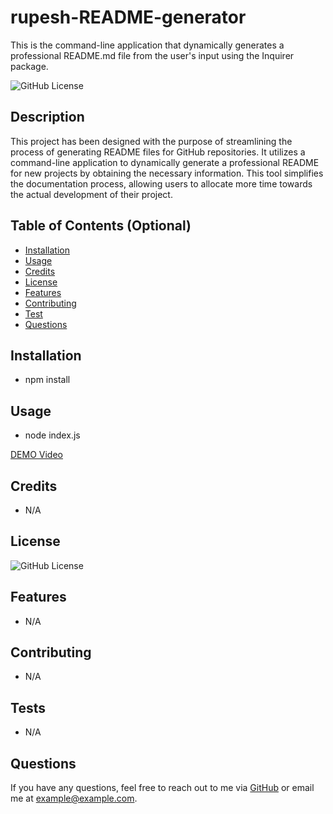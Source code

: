 # rupesh-README-generator

This is the command-line application that dynamically generates a professional README.md file from the user's input using the Inquirer package.

![GitHub License](https://img.shields.io/badge/license-MIT-blue)

## Description

This project has been designed with the purpose of streamlining the process of generating README files for GitHub repositories. It utilizes a command-line application to dynamically generate a professional README for new projects by obtaining the necessary information. This tool simplifies the documentation process, allowing users to allocate more time towards the actual development of their project.

## Table of Contents (Optional)

- [Installation](#installation)
- [Usage](#usage)
- [Credits](#credits)
- [License](#license)
- [Features](#features)
- [Contributing](#contributing)
- [Test](#test)
- [Questions](#question)

## Installation

- npm install

## Usage

- node index.js

[DEMO Video](https://www.youtube.com)

## Credits

- N/A

## License

![GitHub License](https://img.shields.io/badge/license-MIT-blue)

## Features

- N/A

## Contributing

- N/A

## Tests

- N/A

## Questions

If you have any questions, feel free to reach out to me via [GitHub](https://github.com/rrana5106) or email me at example@example.com.


